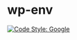 # wp-env

[![Code Style: Google](https://img.shields.io/badge/code%20style-google-blueviolet.svg)](https://github.com/google/gts)
